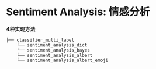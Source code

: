 # Sentiment Analysis: 情感分析

**4种实现方法**
```
├── classifier_multi_label
    └── sentiment_analysis_dict
    └── sentiment_analysis_bayes
    └── sentiment_analysis_albert
    └── sentiment_analysis_albert_emoji
```
